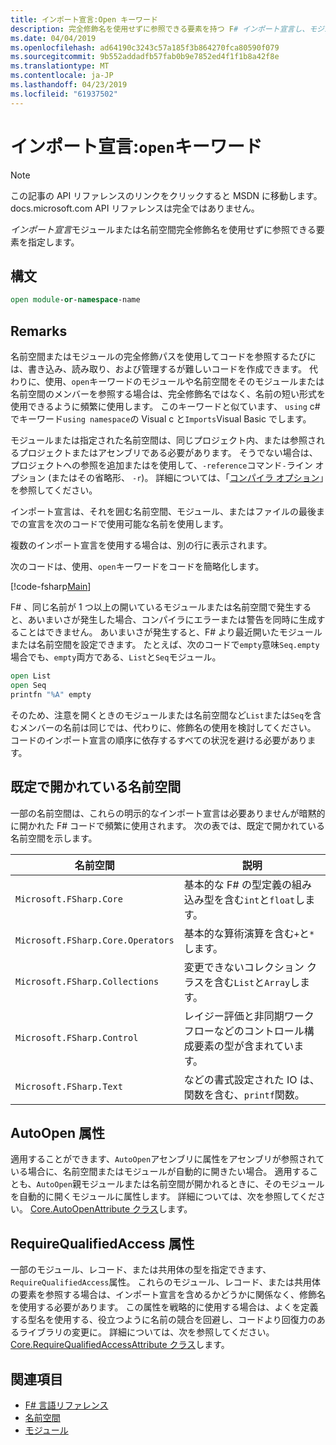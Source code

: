 ```yaml
---
title: インポート宣言:Open キーワード
description: 完全修飾名を使用せずに参照できる要素を持つ F# インポート宣言し、モジュールまたは名前空間の指定方法について説明します。
ms.date: 04/04/2019
ms.openlocfilehash: ad64190c3243c57a185f3b864270fca80590f079
ms.sourcegitcommit: 9b552addadfb57fab0b9e7852ed4f1f1b8a42f8e
ms.translationtype: MT
ms.contentlocale: ja-JP
ms.lasthandoff: 04/23/2019
ms.locfileid: "61937502"
---
```

# <a name="import-declarations-the-open-keyword"></a>インポート宣言:`open`キーワード

> [!NOTE]
> この記事の API リファレンスのリンクをクリックすると MSDN に移動します。  docs.microsoft.com API リファレンスは完全ではありません。

*インポート宣言*モジュールまたは名前空間完全修飾名を使用せずに参照できる要素を指定します。

## <a name="syntax"></a>構文

```fsharp
open module-or-namespace-name
```

## <a name="remarks"></a>Remarks

名前空間またはモジュールの完全修飾パスを使用してコードを参照するたびには、書き込み、読み取り、および管理するが難しいコードを作成できます。 代わりに、使用、`open`キーワードのモジュールや名前空間をそのモジュールまたは名前空間のメンバーを参照する場合は、完全修飾名ではなく、名前の短い形式を使用できるように頻繁に使用します。 このキーワードと似ています、 `using` c# でキーワード`using namespace`の Visual c と`Imports`Visual Basic でします。

モジュールまたは指定された名前空間は、同じプロジェクト内、または参照されるプロジェクトまたはアセンブリである必要があります。 そうでない場合は、プロジェクトへの参照を追加またはを使用して、`-reference`コマンド`-`ライン オプション (またはその省略形、 `-r`)。 詳細については、「[コンパイラ オプション](compiler-options.md)」を参照してください。

インポート宣言は、それを囲む名前空間、モジュール、またはファイルの最後までの宣言を次のコードで使用可能な名前を使用します。

複数のインポート宣言を使用する場合は、別の行に表示されます。

次のコードは、使用、`open`キーワードをコードを簡略化します。

[!code-fsharp[Main](../../../samples/snippets/fsharp/lang-ref-2/snippet6801.fs)]

F# 、同じ名前が 1 つ以上の開いているモジュールまたは名前空間で発生すると、あいまいさが発生した場合、コンパイラにエラーまたは警告を同時に生成することはできません。 あいまいさが発生すると、F# より最近開いたモジュールまたは名前空間を設定できます。 たとえば、次のコードで`empty`意味`Seq.empty`場合でも、`empty`両方である、`List`と`Seq`モジュール。

```fsharp
open List
open Seq
printfn "%A" empty
```

そのため、注意を開くときのモジュールまたは名前空間など`List`または`Seq`を含むメンバーの名前は同じでは、代わりに、修飾名の使用を検討してください。 コードのインポート宣言の順序に依存するすべての状況を避ける必要があります。

## <a name="namespaces-that-are-open-by-default"></a>既定で開かれている名前空間

一部の名前空間は、これらの明示的なインポート宣言は必要ありませんが暗黙的に開かれた F# コードで頻繁に使用されます。 次の表では、既定で開かれている名前空間を示します。

|名前空間|説明|
|---------|-----------|
|`Microsoft.FSharp.Core`|基本的な F# の型定義の組み込み型を含む`int`と`float`します。|
|`Microsoft.FSharp.Core.Operators`|基本的な算術演算を含む`+`と`*`します。|
|`Microsoft.FSharp.Collections`|変更できないコレクション クラスを含む`List`と`Array`します。|
|`Microsoft.FSharp.Control`|レイジー評価と非同期ワークフローなどのコントロール構成要素の型が含まれています。|
|`Microsoft.FSharp.Text`|などの書式設定された IO は、関数を含む、`printf`関数。|

## <a name="autoopen-attribute"></a>AutoOpen 属性

適用することができます、`AutoOpen`アセンブリに属性をアセンブリが参照されている場合に、名前空間またはモジュールが自動的に開きたい場合。 適用することも、`AutoOpen`親モジュールまたは名前空間が開かれるときに、そのモジュールを自動的に開くモジュールに属性します。 詳細については、次を参照してください。 [Core.AutoOpenAttribute クラス](https://msdn.microsoft.com/visualfsharpdocs/conceptual/core.autoopenattribute-class-%5bfsharp%5d)します。

## <a name="requirequalifiedaccess-attribute"></a>RequireQualifiedAccess 属性

一部のモジュール、レコード、または共用体の型を指定できます、`RequireQualifiedAccess`属性。 これらのモジュール、レコード、または共用体の要素を参照する場合は、インポート宣言を含めるかどうかに関係なく、修飾名を使用する必要があります。 この属性を戦略的に使用する場合は、よくを定義する型名を使用する、役立つように名前の競合を回避し、コードより回復力のあるライブラリの変更に。 詳細については、次を参照してください。 [Core.RequireQualifiedAccessAttribute クラス](https://msdn.microsoft.com/visualfsharpdocs/conceptual/core.requirequalifiedaccessattribute-class-%5Bfsharp%5D)します。

## <a name="see-also"></a>関連項目

- [F# 言語リファレンス](index.md)
- [名前空間](namespaces.md)
- [モジュール](modules.md)
